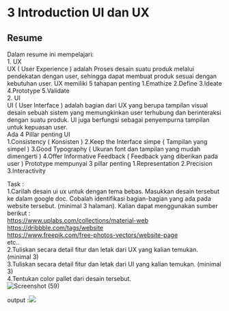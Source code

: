 <h1> 3 Introduction UI dan UX </h1>
<div>
  <h2>Resume</h2>
Dalam resume ini mempelajari:</br>
1. UX </br>
UX ( User Experience ) adalah Proses desain suatu produk melalui pendekatan dengan user, sehingga dapat membuat produk sesuai dengan kebutuhan user.
UX memiliki 5 tahapan penting
1.Emathize
2.Define
3.Ideate
4.Prototype
5.Validate </br>
2. UI </br>
UI ( User Interface ) adalah bagian dari UX yang berupa tampilan visual desain sebuah sistem yang memungkinkan user terhubung dan berinteraksi dengan suatu produk. UI juga berfungsi sebagai penyempurna tampilan untuk kepuasan user. </br>
Ada 4 Pillar penting UI</br>
1.Consistency ( Konsisten )
2.Keep the Interface simpe ( Tampilan yang simpel )
3.Good Typography ( Ukuran font dan tampilan yang mudah dimengerti )
4.Offer Informative Feedback ( Feedback yang diberikan pada user )
Prototype mempunyai 3 pillar penting
1.Representation
2.Precision
3.Interactivity </br>

Task : </br>
1.Carilah desain ui ux untuk dengan tema bebas. Masukkan desain tersebut ke dalam google doc. Cobalah identifikasi bagian-bagian yang ada pada website tersebut. (minimal 3 halaman). Kalian dapat menggunakan sumber berikut : </br>
https://www.uplabs.com/collections/material-web </br>
https://dribbble.com/tags/website  </br>
https://www.freepik.com/free-photos-vectors/website-page </br>
etc.. </br>
2.Tuliskan secara detail fitur dan letak dari UX yang kalian temukan. (minimal 3) </br>
3.Tuliskan secara detail fitur dan letak dari UI yang kalian temukan. (minimal 3) </br>
4.Tentukan color pallet dari desain tersebut. </br>![Screenshot (59)](https://user-images.githubusercontent.com/100126100/155293334-f4bae268-693a-49b2-8f19-3ac3dace27a6.png)

output :<img src="https://user-images.githubusercontent.com/100126100/155293334-f4bae268-693a-49b2-8f19-3ac3dace27a6.png"/>

